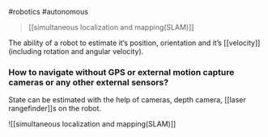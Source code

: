 #robotics #autonomous 

>[[simultaneous localization and mapping(SLAM)]]

The ability of a robot to estimate it’s position, orientation and it’s [[velocity]] (including rotation and angular velocity).

### How to navigate without GPS or external motion capture cameras or any other external sensors?

State can be estimated with the help of cameras, depth camera, [[laser rangefinder]]s on the robot.

![[simultaneous localization and mapping(SLAM)]]
